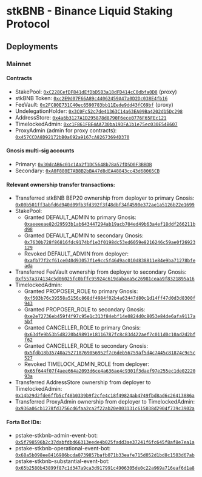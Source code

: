 # stkBNB - Binance Liquid Staking Protocol

## Deployments

### Mainnet

#### Contracts
* StakePool: [`0xC228CefDF841dEfDbD5B3a18dFD414cC0dbfa0D8`](https://bscscan.com/address/0xC228CefDF841dEfDbD5B3a18dFD414cC0dbfa0D8) (proxy)
* stkBNB Token: [`0xc2E9d07F66A89c44062459A47a0D2Dc038E4fb16`](https://bscscan.com/token/0xc2E9d07F66A89c44062459A47a0D2Dc038E4fb16)
* FeeVault: [`0x2FC80E731C40ec6590783bb11Eede9dd43fC69bf`](https://bscscan.com/address/0x2FC80E731C40ec6590783bb11Eede9dd43fC69bf) (proxy)
* UndelegationHolder: [`0x3C0Fc52c7de41363C14a63EA09Ba4202d15Dc298`](https://bscscan.com/address/0x3C0Fc52c7de41363C14a63EA09Ba4202d15Dc298)
* AddressStore: [`0x4a6b3127A1D295878d8790F6ece0776F65FEc121`](https://bscscan.com/address/0x4a6b3127A1D295878d8790F6ece0776F65FEc121)
* TimelockedAdmin: [`0xc1F861FBE4AA730ba19DFA1b1e75ec030E54B607`](https://bscscan.com/address/0xc1F861FBE4AA730ba19DFA1b1e75ec030E54B607)
* ProxyAdmin (admin for proxy contracts): [`0x457CCDA8D92172bB0a692a9167cA82673694D370`](https://bscscan.com/address/0x457CCDA8D92172bB0a692a9167cA82673694D370)

#### Gnosis multi-sig accounts
* Primary: [`0x30dcAB6c01c1Aa2f1DC5648b78a57fD5D0F3BBDB`](https://bscscan.com/address/0x30dcAB6c01c1Aa2f1DC5648b78a57fD5D0F3BBDB)
* Secondary: [`0xA0F880E7AB8B2bBA47d8dEA48843cc43d68065CB`](https://bscscan.com/address/0xA0F880E7AB8B2bBA47d8dEA48843cc43d68065CB)

#### Relevant ownership transfer transactions:
* Transferred stkBNB BEP20 ownership from deployer to primary Gnosis: [`0x00b501ff3abfd6d940d09fb3fd392f3f48dbf34f4590e372ae1a5126b22e1699`](https://bscscan.com/tx/0x00b501ff3abfd6d940d09fb3fd392f3f48dbf34f4590e372ae1a5126b22e1699)
* StakePool:
  * Granted DEFAULT_ADMIN to primary Gnosis: [`0xaeeeeae82d29593b1ab643447294ab19acb704ed49b63a4ef18ddf266211bd98`](https://bscscan.com/tx/0xaeeeeae82d29593b1ab643447294ab19acb704ed49b63a4ef18ddf266211bd98)
  * Granted DEFAULT_ADMIN to secondary Gnosis: [`0x7630b728f86816fdc9174bf1e3f0198dc53ed6059e8216246c59ae0f26923129`](https://bscscan.com/tx/0x7630b728f86816fdc9174bf1e3f0198dc53ed6059e8216246c59ae0f26923129)
  * Revoked DEFAULT_ADMIN from deployer: [`0xafb77f2cf61ce040d93057f1e9cc5f46d9ac010d838811e84e9ba71278bfeada`](https://bscscan.com/tx/0xafb77f2cf61ce040d93057f1e9cc5f46d9ac010d838811e84e9ba71278bfeada)
* Transferred FeeVault ownership from deployer to secondary Gnosis: [`0xf557a374134c5d06025fc0bffc95924c619dabaea5c26981ceaa9f8321895a16`](https://bscscan.com/tx/0xf557a374134c5d06025fc0bffc95924c619dabaea5c26981ceaa9f8321895a16)
* TimelockedAdmin:
  * Granted PROPOSER_ROLE to primary Gnosis: [`0xf503b76c39558a5156c868df4984f02b4a63447d80c1d14ff47d0d3d8300f943`](https://bscscan.com/tx/0xf503b76c39558a5156c868df4984f02b4a63447d80c1d14ff47d0d3d8300f943)
  * Granted PROPOSER_ROLE to secondary Gnosis: [`0xe2e72736eb459f4f97c95e1c313f84ebf14e0824d0c8053e84de6afa9117a5bf`](https://bscscan.com/tx/0xe2e72736eb459f4f97c95e1c313f84ebf14e0824d0c8053e84de6afa9117a5bf)
  * Granted CANCELLER_ROLE to primary Gnosis: [`0x63dfe9b53b5d8220b49891e18116787fc8c83d422aef7c011d0c10ad2d2bff62`](https://bscscan.com/tx/0x63dfe9b53b5d8220b49891e18116787fc8c83d422aef7c011d0c10ad2d2bff62)
  * Granted CANCELLER_ROLE to secondary Gnosis: [`0x5fdb18b35740a252718769056952f7c6deb56759af5d4c7445c81874c9c5c527`](https://bscscan.com/tx/0x5fdb18b35740a252718769056952f7c6deb56759af5d4c7445c81874c9c5c527)
  * Revoked TIMELOCK_ADMIN_ROLE from deployer: [`0x65f644f07f4aee664a2093d6ce4a636ae4c9301f3daef97e255ec1de0222093a`](https://bscscan.com/tx/0x65f644f07f4aee664a2093d6ce4a636ae4c9301f3daef97e255ec1de0222093a)
* Transferred AddressStore ownership from deployer to TimelockedAdmin: [`0x14b29d2fde6ffb5cf48b0339b9f2cfe4c18f49824ab4749fbd8ad6c26413886a`](https://bscscan.com/tx/0x14b29d2fde6ffb5cf48b0339b9f2cfe4c18f49824ab4749fbd8ad6c26413886a)
* Transferred ProxyAdmin ownership from deployer to TimelockedAdmin: [`0x936a06cb1278fd3756cd6faa2ca2f22ab20e003131c615038d2904f739c3902a`](https://bscscan.com/tx/0x936a06cb1278fd3756cd6faa2ca2f22ab20e003131c615038d2904f739c3902a)


#### Forta Bot IDs:
 * pstake-stkbnb-admin-event-bot:
 [`0x5f798596b2c37dabfdbd66313eede4b025fadd3ae37241f6fc645f8af8e7ea1a`](https://explorer.forta.network/bot/0x5f798596b2c37dabfdbd66313eede4b025fadd3ae37241f6fc645f8af8e7ea1a)
 * pstake-stkbnb-operational-event-bot:
 [`0x68a5b098ee8416986bcda0739857bafb071b33eafe715d052d1bd8c1503d67ab`](https://explorer.forta.network/bot/0x68a5b098ee8416986bcda0739857bafb071b33eafe715d052d1bd8c1503d67ab)
 * pstake-stkbnb-substantial-event-bot:
 [`0x65b2580b43899f87c1d347a9ca3d917991c4906305de0c22a969a716eaf6d1a8`](https://explorer.forta.network/bot/0x65b2580b43899f87c1d347a9ca3d917991c4906305de0c22a969a716eaf6d1a8)
